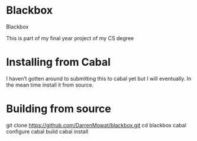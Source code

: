 Blackbox
=======

Blackbox 

This is part of my final year project of my CS degree 

Installing from Cabal
=============

I haven’t gotten around to submitting this to cabal yet but I will eventually. In the mean time install it from source.


Building from source 
=============

git clone https://github.com/DarrenMowat/blackbox.git
cd blackbox
cabal configure
cabal build
cabal install 
